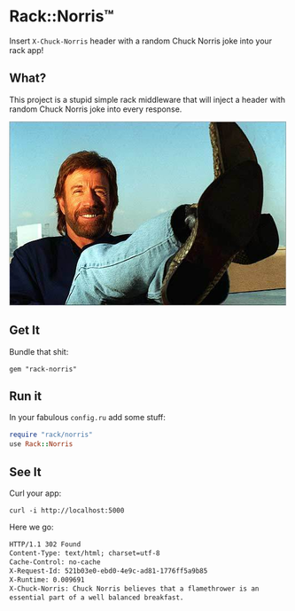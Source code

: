 # Rack::Norris™

Insert `X-Chuck-Norris` header with a random Chuck Norris joke into your rack app!

## What?

This project is a stupid simple rack middleware that will inject a header
with random Chuck Norris joke into every response.

<img src="norris.jpg" />

## Get It

Bundle that shit:

```
gem "rack-norris"
```

## Run it

In your fabulous `config.ru` add some stuff:

```ruby
require "rack/norris"
use Rack::Norris
```

## See It

Curl your app:

```
curl -i http://localhost:5000
```

Here we go:

```
HTTP/1.1 302 Found
Content-Type: text/html; charset=utf-8
Cache-Control: no-cache
X-Request-Id: 521b03e0-ebd0-4e9c-ad81-1776ff5a9b85
X-Runtime: 0.009691
X-Chuck-Norris: Chuck Norris believes that a flamethrower is an essential part of a well balanced breakfast.
```
